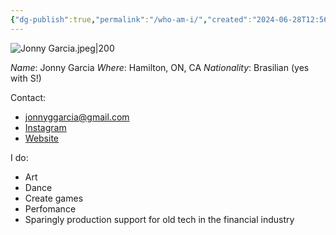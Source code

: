 ```yaml
---
{"dg-publish":true,"permalink":"/who-am-i/","created":"2024-06-28T12:56:49.000-04:00","updated":"2025-08-22T00:52:22.591-04:00"}
---
```



![Jonny Garcia.jpeg|200](/img/user/MEDIA/Jonny%20Garcia.jpeg)

*Name*: Jonny Garcia
*Where*: Hamilton, ON, CA
*Nationality*: Brasilian (yes with S!)

Contact:
- jonnyggarcia@gmail.com
- [Instagram](https://www.instagram.com/art.by.jonny/)
- [Website](https://www.garciacollage.com/)

I do:
- Art
- Dance
- Create games
- Perfomance
- Sparingly production support for old tech in the financial industry

<script type="text/javascript" src="https://cdnjs.buymeacoffee.com/1.0.0/button.prod.min.js" data-name="bmc-button" data-slug="jonnygarcia" data-color="#FFDD00" data-emoji="" data-font="Cookie" data-text="Buy me a coffee" data-outline-color="#000000" data-font-color="#000000" data-coffee-color="#ffffff" ></script>


